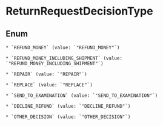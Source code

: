 
# ReturnRequestDecisionType

## Enum


    * `REFUND_MONEY` (value: `"REFUND_MONEY"`)

    * `REFUND_MONEY_INCLUDING_SHIPMENT` (value: `"REFUND_MONEY_INCLUDING_SHIPMENT"`)

    * `REPAIR` (value: `"REPAIR"`)

    * `REPLACE` (value: `"REPLACE"`)

    * `SEND_TO_EXAMINATION` (value: `"SEND_TO_EXAMINATION"`)

    * `DECLINE_REFUND` (value: `"DECLINE_REFUND"`)

    * `OTHER_DECISION` (value: `"OTHER_DECISION"`)



